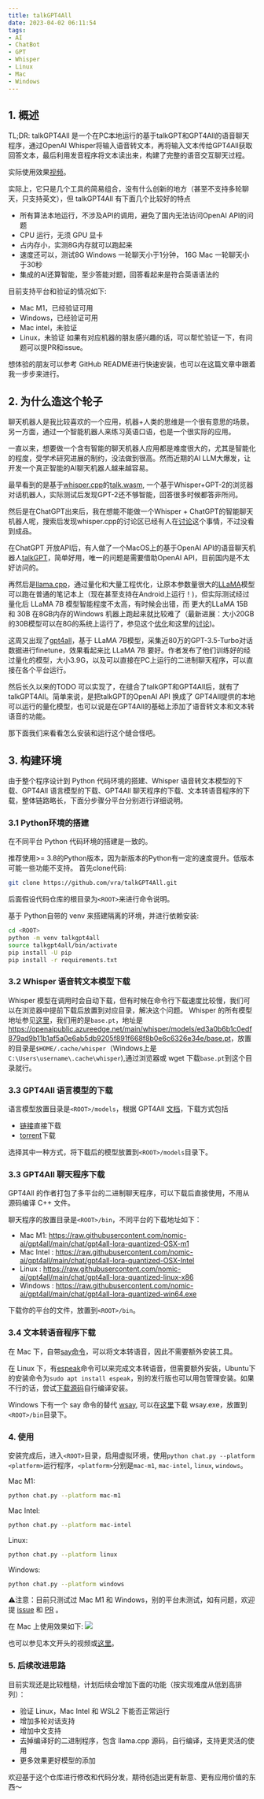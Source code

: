 ```yaml
---
title: talkGPT4All
date: 2023-04-02 06:11:54
tags:
- AI
- ChatBot
- GPT
- Whisper
- Linux
- Mac
- Windows
---
```


## 1. 概述

TL;DR: talkGPT4All 是一个在PC本地运行的基于talkGPT和GPT4All的语音聊天程序，通过OpenAI Whisper将输入语音转文本，再将输入文本传给GPT4All获取回答文本，最后利用发音程序将文本读出来，构建了完整的语音交互聊天过程。

实际使用效果[视频](https://www.zhihu.com/zvideo/1625779747656515584)。

实际上，它只是几个工具的简易组合，没有什么创新的地方（甚至不支持多轮聊天，只支持英文），但 talkGPT4All 有下面几个比较好的特点
+ 所有算法本地运行，不涉及API的调用，避免了国内无法访问OpenAI API的问题
+ CPU 运行，无须 GPU 显卡
+ 占内存小，实测8G内存就可以跑起来
+ 速度还可以，测试8G Windows 一轮聊天小于1分钟， 16G Mac 一轮聊天小于30秒
+ 集成的AI还算智能，至少答能对题，回答看起来是符合英语语法的

目前支持平台和验证的情况如下:
+ Mac M1，已经验证可用
+ Windows，已经验证可用
+ Mac intel，未验证
+ Linux，未验证
如果有对应机器的朋友感兴趣的话，可以帮忙验证一下，有问题可以提PR和issue。

想体验的朋友可以参考 GitHub README进行快速安装，也可以在这篇文章中跟着我一步步来进行。
<!--more-->

## 2. 为什么造这个轮子
聊天机器人是我比较喜欢的一个应用，机器+人类的思维是一个很有意思的场景。另一方面，通过一个智能机器人来练习英语口语，也是一个很实际的应用。

一直以来，想要做一个含有智能的聊天机器人应用都是难度很大的，尤其是智能化的程度，受学术研究进展的制约，没法做到很高。然而近期的AI LLM大爆发，让开发一个真正智能的AI聊天机器人越来越容易。

最早看到的是基于[whisper.cpp](https://github.com/ggerganov/whisper.cpp)的[talk.wasm](https://github.com/ggerganov/whisper.cpp/tree/master/examples/talk.wasm), 一个基于Whisper+GPT-2的浏览器对话机器人，实际测试后发现GPT-2还不够智能，回答很多时候都答非所问。

然后是在ChatGPT出来后，我在想能不能做一个Whisper + ChatGPT的智能聊天机器人呢，搜索后发现whisper.cpp的讨论区已经有人在[讨论](https://github.com/ggerganov/whisper.cpp/discussions/167#discussioncomment-4334628)这个事情，不过没看到成品。

在ChatGPT 开放API后，有人做了一个MacOS上的基于OpenAI API的语音聊天机器人[talkGPT](https://github.com/chenyukang/talkGPT)，简单好用，唯一的问题是需要借助OpenAI API，目前国内是不太好访问的。

再然后是[llama.cpp](https://github.com/ggerganov/llama.cpp)，通过量化和大量工程优化，让原本参数量很大的[LLaMA](https://github.com/facebookresearch/llama)模型可以跑在普通的笔记本上（现在甚至支持在Android上运行！)，但实际测试经过量化后 LLaMA 7B 模型智能程度不太高，有时候会出错，而 更大的LLaMA 15B 和 30B 在8GB内存的Windows 机器上跑起来就比较难了（最新进展：大小20GB的30B模型可以在8G的系统上运行了，参见这个[优化](https://github.com/ggerganov/llama.cpp/pull/613)和这里的[讨论](https://github.com/ggerganov/llama.cpp/discussions/638))。

这周又出现了[gpt4all](https://github.com/nomic-ai/gpt4all)，基于 LLaMA 7B模型，采集近80万的GPT-3.5-Turbo对话数据进行finetune，效果看起来比 LLaMA 7B 要好。作者发布了他们训练好的经过量化的模型，大小3.9G，以及可以直接在PC上运行的二进制聊天程序，可以直接在各个平台运行。

然后长久以来的TODO 可以实现了，在缝合了talkGPT和GPT4All后，就有了talkGPT4All。简单来说，是把talkGPT的OpenAI API 换成了 GPT4All提供的本地可以运行的量化模型，也可以说是在GPT4All的基础上添加了语音转文本和文本转语音的功能。

那下面我们来看看怎么安装和运行这个缝合怪吧。

## 3. 构建环境
由于整个程序设计到 Python 代码环境的搭建、Whisper 语音转文本模型的下载、GPT4All 语言模型的下载、GPT4All 聊天程序的下载、文本转语音程序的下载，整体链路略长，下面分步骤分平台分别进行详细说明。
### 3.1 Python环境的搭建
在不同平台 Python 代码环境的搭建是一致的。

推荐使用>= 3.8的Python版本，因为新版本的Python有一定的速度提升。低版本可能一些功能不支持。
首先clone代码:
```bash
git clone https://github.com/vra/talkGPT4All.git
```
后面假设代码仓库的根目录为`<ROOT>`来进行命令说明。

基于 Python自带的 venv 来搭建隔离的环境，并进行依赖安装:
```bash
cd <ROOT>
python -m venv talkgpt4all
source talkgpt4all/bin/activate
pip install -U pip
pip install -r requirements.txt
```

### 3.2 Whisper 语音转文本模型下载
Whisper 模型在调用时会自动下载，但有时候在命令行下载速度比较慢，我们可以在浏览器中提前下载后放置到对应目录，解决这个问题。
Whisper 的所有模型地址参见[这里](https://github.com/openai/whisper/blob/b80bcf610d89960bc658b61af9c333fc6d978d78/whisper/__init__.py#L18-L29)，我们用的是`base.pt`，地址是<https://openaipublic.azureedge.net/main/whisper/models/ed3a0b6b1c0edf879ad9b11b1af5a0e6ab5db9205f891f668f8b0e6c6326e34e/base.pt>，放置的目录是`$HOME/.cache/whisper`（Windows上是`C:\Users\username\.cache\whisper`),通过浏览器或 wget 下载`base.pt`到这个目录就行。


### 3.3 GPT4All 语言模型的下载
语言模型放置目录是`<ROOT>/models`，根据 GPT4All [文档](https://github.com/nomic-ai/gpt4all#try-it-yourself)，下载方式包括
+ [链接](https://the-eye.eu/public/AI/models/nomic-ai/gpt4all/gpt4all-lora-quantized.bin)直接下载
+ [torrent](https://tinyurl.com/gpt4all-lora-quantized)下载

选择其中一种方式，将下载后的模型放置到`<ROOT>/models`目录下。


### 3.3 GPT4All 聊天程序下载

GPT4All 的作者打包了多平台的二进制聊天程序，可以下载后直接使用，不用从源码编译 C++ 文件。

聊天程序的放置目录是`<ROOT>/bin`，不同平台的下载地址如下：
+ Mac M1: <https://raw.githubusercontent.com/nomic-ai/gpt4all/main/chat/gpt4all-lora-quantized-OSX-m1>
+ Mac Intel : <https://raw.githubusercontent.com/nomic-ai/gpt4all/main/chat/gpt4all-lora-quantized-OSX-Intel>
+ Linux : <https://raw.githubusercontent.com/nomic-ai/gpt4all/main/chat/gpt4all-lora-quantized-linux-x86>
+ Windows : <https://raw.githubusercontent.com/nomic-ai/gpt4all/main/chat/gpt4all-lora-quantized-win64.exe>

下载你的平台的文件，放置到`<ROOT>/bin`。

### 3.4 文本转语音程序下载
在 Mac 下，自带[say命令](https://ss64.com/osx/say.html)，可以将文本转语音，因此不需要额外安装工具。

在 Linux 下，有[espeak](https://espeak.sourceforge.net/)命令可以来完成文本转语音，但需要额外安装，Ubuntu下的安装命令为`sudo apt install espeak`，别的发行版也可以用包管理安装。如果不行的话，尝试[下载源码](https://espeak.sourceforge.net/download.html)自行编译安装。

Windows 下有一个 say 命令的替代 [wsay](https://github.com/p-groarke/wsay), 可以在[这里](https://github.com/p-groarke/wsay/releases/tag/v1.5.0)下载 wsay.exe，放置到`<ROOT>/bin`目录下。

### 4. 使用
安装完成后，进入`<ROOT>`目录，启用虚拟环境，使用`python chat.py --platform <platform>`运行程序，`<platform>`分别是`mac-m1`, `mac-intel`, `linux`, `windows`。

Mac M1:
```bash
python chat.py --platform mac-m1
```

Mac Intel:
```bash
python chat.py --platform mac-intel
```

Linux:
```bash
python chat.py --platform linux
```

Windows:
```bash
python chat.py --platform windows
```
⚠️注意：目前只测试过 Mac M1 和 Windows，别的平台未测试，如有问题，欢迎提 [issue](https://github.com/vra/talkGPT4All/issues) 和 [PR](https://github.com/vra/talkGPT4All/pulls) 。


在 Mac 上使用效果如下:
![](/imgs/talkgpt4all-mac-m1.jpg)

也可以参见本文开头的视频或[这里](https://www.zhihu.com/zvideo/1625779747656515584)。


### 5. 后续改进思路
目前实现还是比较粗糙，计划后续会增加下面的功能（按实现难度从低到高排列）：
+ 验证 Linux，Mac Intel 和 WSL2 下能否正常运行
+ 增加多轮对话支持
+ 增加中文支持
+ 去掉编译好的二进制程序，包含 llama.cpp 源码，自行编译，支持更灵活的使用
+ 更多效果更好模型的添加

欢迎基于这个仓库进行修改和代码分发，期待创造出更有新意、更有应用价值的东西～
